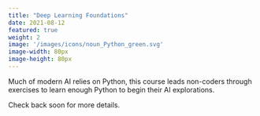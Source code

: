 ```yaml
---
title: "Deep Learning Foundations"
date: 2021-08-12
featured: true
weight: 2
image: '/images/icons/noun_Python_green.svg'
image-width: 80px
image-height: 80px
---
```



Much of modern AI relies on Python, this course leads non-coders through exercises to learn enough Python to begin their AI explorations.

Check back soon for more details.